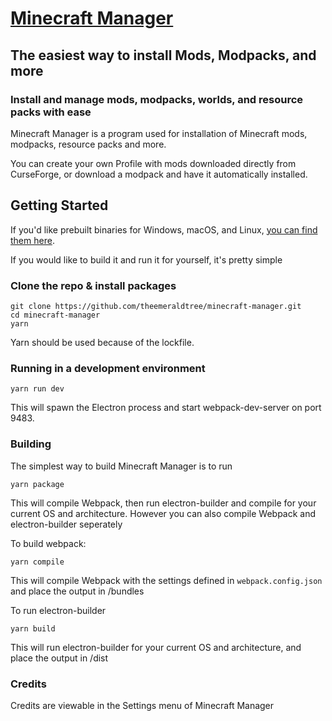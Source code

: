 # [Minecraft Manager](https://theemeraldtree.net/mcm/)

## The easiest way to install Mods, Modpacks, and more

### Install and manage mods, modpacks, worlds, and resource packs with ease

Minecraft Manager is a program used for installation of Minecraft mods, modpacks, resource packs and more.

You can create your own Profile with mods downloaded directly from CurseForge, or download a modpack and have it automatically installed.

## Getting Started

If you'd like prebuilt binaries for Windows, macOS, and Linux, [you can find them here](https://theemeraldtree.net/mcm/download).

If you would like to build it and run it for yourself, it's pretty simple

### Clone the repo & install packages

```
git clone https://github.com/theemeraldtree/minecraft-manager.git
cd minecraft-manager
yarn
```

Yarn should be used because of the lockfile.

### Running in a development environment

```
yarn run dev
```

This will spawn the Electron process and start webpack-dev-server on port 9483.

### Building

The simplest way to build Minecraft Manager is to run

```
yarn package
```

This will compile Webpack, then run electron-builder and compile for your current OS and architecture.
However you can also compile Webpack and electron-builder seperately

To build webpack:

```
yarn compile
```

This will compile Webpack with the settings defined in `webpack.config.json` and place the output in /bundles

To run electron-builder

```
yarn build
```

This will run electron-builder for your current OS and architecture, and place the output in /dist

### Credits

Credits are viewable in the Settings menu of Minecraft Manager

